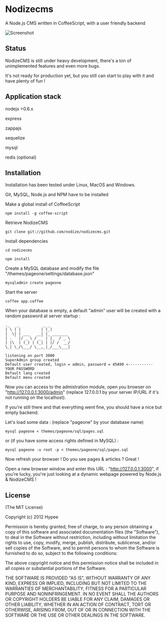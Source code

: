Nodizecms
=========

A Node.js CMS written in CoffeeScript, with a user friendly backend

![Screenshot](https://github.com/nodize/nodizecms/raw/master/docs/screenshots/media_manager.jpg)

Status
------

NodizeCMS is still under heavy development, there's a ton of unimplemented features and even more bugs.

It's not ready for production yet, but you still can start to play with it and have plenty of fun !

Application stack
-----------------
nodejs >0.6.x

express

zappajs

sequelize

mysql

redis (optional)

Installation 
------------

Installation has been tested under Linux, MacOS and Windows.

Git, MySQL, Node.js and NPM have to be installed

Make a global install of CoffeeScript
```
npm install -g coffee-script
```

Retrieve NodizeCMS
```
git clone git://github.com/nodize/nodizecms.git
```

Install dependencies
```
cd nodizecms

npm install
```

Create a MySQL database and modify the file "/themes/pageone/settings/database.json"
```
mysqladmin create pageone
```

Start the server
```
coffee app.coffee
```

When your database is empty, a default "admin" user will be created with a random password at server startup :
```
._   _           _ _         
| \ | |         | (_)        
|  \| | ___   __| |_ _______ 
| . ` |/ _ \ / _` | |_  / _ \
| |\  | (_) | (_| | |/ /  __/
\_| \_/\___/ \__,_|_/___\___|

listening on port 3000
SuperAdmin group created
Default user created, login = admin, password = 45A90 <----------- YOUR PASSWORD
Default lang created
Default menu created
```

Now you can access to the admistration module, open you browser on "http://127.0.0.1:3000/admin" (replace 127.0.0.1 by your server IP/URL if it's not running on the localhost).

If you're still there and that everything went fine, you should have a nice but empty backend.

Let's load some data :
(replace "pageone" by your database name)
```
mysql pageone < themes/pageone/sql/pages.sql
```
or (if you have some access rights defined in MySQL) :
```
mysql pageone -u root -p < themes/pageone/sql/pages.sql
```

Now refresh your browser ! Do you see pages & articles ? Great ! 

Open a new browser window and enter this URL : "http://127.0.0.1:3000", if you're lucky, you're just looking at a dynamic webpage powered by Node.js & NodizeCMS !

License
-------
(The MIT License)

Copyright (c) 2012 Hypee

Permission is hereby granted, free of charge, to any person obtaining a copy of this software and associated documentation files (the "Software"), to deal in the Software without restriction, including without limitation the rights to use, copy, modify, merge, publish, distribute, sublicense, and/or sell copies of the Software, and to permit persons to whom the Software is furnished to do so, subject to the following conditions:

The above copyright notice and this permission notice shall be included in all copies or substantial portions of the Software.

THE SOFTWARE IS PROVIDED "AS IS", WITHOUT WARRANTY OF ANY KIND, EXPRESS OR IMPLIED, INCLUDING BUT NOT LIMITED TO THE WARRANTIES OF MERCHANTABILITY, FITNESS FOR A PARTICULAR PURPOSE AND NONINFRINGEMENT. IN NO EVENT SHALL THE AUTHORS OR COPYRIGHT HOLDERS BE LIABLE FOR ANY CLAIM, DAMAGES OR OTHER LIABILITY, WHETHER IN AN ACTION OF CONTRACT, TORT OR OTHERWISE, ARISING FROM, OUT OF OR IN CONNECTION WITH THE SOFTWARE OR THE USE OR OTHER DEALINGS IN THE SOFTWARE.
